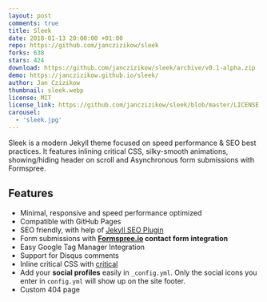 ```yaml
---
layout: post
comments: true
title: Sleek
date: 2018-01-13 20:00:00 +01:00
repo: https://github.com/janczizikow/sleek
forks: 638
stars: 424
download: https://github.com/janczizikow/sleek/archive/v0.1-alpha.zip
demo: https://janczizikow.github.io/sleek/
author: Jan Czizikow
thumbnail: sleek.webp
license: MIT
license_link: https://github.com/janczizikow/sleek/blob/master/LICENSE.txt
carousel:
  - 'sleek.jpg'
---
```


Sleek is a modern Jekyll theme focused on speed performance & SEO best practices. It features inlining critical CSS, silky-smooth animations, showing/hiding header on scroll and Asynchronous form submissions with Formspree.

## Features

* Minimal, responsive and speed performance optimized
* Compatible with GitHub Pages
* SEO friendly, with help of [Jekyll SEO Plugin](https://github.com/jekyll/jekyll-seo-tag)
* Form submissions with **[Formspree.io](https://formspree.io/) contact form integration**
* Easy Google Tag Manager Integration
* Support for Disqus comments
* Inline critical CSS with [critical](https://github.com/addyosmani/critical)
* Add your **social profiles** easily in `_config.yml`. Only the social icons you enter in `config.yml` will show up on the site footer.
* Custom 404 page

